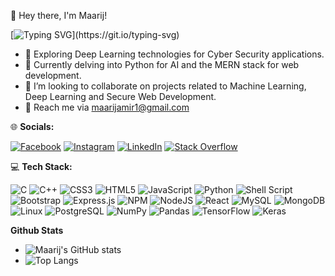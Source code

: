 👋 Hey there, I'm Maarij!

[![Typing SVG](https://readme-typing-svg.demolab.com?font=Fira+Code&pause=1000&random=false&width=435&lines=Welcome+to+my+Github+profile!!)](https://git.io/typing-svg)




- 🔭 Exploring Deep Learning technologies for Cyber Security applications.
- 🌱 Currently delving into Python for AI and the MERN stack for web development.
- 👯 I’m looking to collaborate on projects related to Machine Learning, Deep Learning and Secure Web Development. 
- 💬 Reach me via maarijamir1@gmail.com

🌐 **Socials:**

[![Facebook](https://img.shields.io/badge/Facebook-blue?style=flat&logo=facebook&logoColor=white)](https://www.facebook.com/maarij.amir.9)
[![Instagram](https://img.shields.io/badge/Instagram-pink?style=flat&logo=instagram&logoColor=white)](https://www.instagram.com/maarijamir1)
[![LinkedIn](https://img.shields.io/badge/LinkedIn-blue?style=flat&logo=linkedin&logoColor=white)](https://www.linkedin.com/in/agha-maarij-amirk0160)
[![Stack Overflow](https://img.shields.io/badge/Stack%20Overflow-orange?style=flat&logo=stackoverflow&logoColor=white)](https://stackoverflow.com/users/19169322/notbob)


💻 **Tech Stack:**


![C](https://img.shields.io/badge/C-00599C?style=for-the-badge&logo=c&logoColor=white)
![C++](https://img.shields.io/badge/C++-00599C?style=for-the-badge&logo=c%2B%2B&logoColor=white)
![CSS3](https://img.shields.io/badge/CSS3-1572B6?style=for-the-badge&logo=css3&logoColor=white)
![HTML5](https://img.shields.io/badge/HTML5-E34F26?style=for-the-badge&logo=html5&logoColor=white)
![JavaScript](https://img.shields.io/badge/JavaScript-F7DF1E?style=for-the-badge&logo=javascript&logoColor=black)
![Python](https://img.shields.io/badge/Python-3776AB?style=for-the-badge&logo=python&logoColor=white)
![Shell Script](https://img.shields.io/badge/Shell_Script-121011?style=for-the-badge&logo=gnu-bash&logoColor=white)
![Bootstrap](https://img.shields.io/badge/Bootstrap-563D7C?style=for-the-badge&logo=bootstrap&logoColor=white)
![Express.js](https://img.shields.io/badge/Express.js-000000?style=for-the-badge&logo=express&logoColor=white)
![NPM](https://img.shields.io/badge/NPM-CB3837?style=for-the-badge&logo=npm&logoColor=white)
![NodeJS](https://img.shields.io/badge/Node.js-43853D?style=for-the-badge&logo=node.js&logoColor=white)
![React](https://img.shields.io/badge/React-61DAFB?style=for-the-badge&logo=react&logoColor=white)
![MySQL](https://img.shields.io/badge/MySQL-4479A1?style=for-the-badge&logo=mysql&logoColor=white)
![MongoDB](https://img.shields.io/badge/MongoDB-47A248?style=for-the-badge&logo=mongodb&logoColor=white)
![Linux](https://img.shields.io/badge/Linux-FCC624?style=for-the-badge&logo=linux&logoColor=black)
![PostgreSQL](https://img.shields.io/badge/PostgreSQL-316192?style=for-the-badge&logo=postgresql&logoColor=white)
![NumPy](https://img.shields.io/badge/NumPy-013243?style=for-the-badge&logo=numpy&logoColor=white)
![Pandas](https://img.shields.io/badge/Pandas-150458?style=for-the-badge&logo=pandas&logoColor=white)
![TensorFlow](https://img.shields.io/badge/TensorFlow-FF6F00?style=for-the-badge&logo=tensorflow&logoColor=white)
![Keras](https://img.shields.io/badge/Keras-D00000?style=for-the-badge&logo=keras&logoColor=white)

**Github Stats**

- ![Maarij's GitHub stats](https://github-readme-stats.vercel.app/api?username=maarij0160&show_icons=true&theme=radical)
- ![Top Langs](https://github-readme-stats.vercel.app/api/top-langs/?username=maarij0160&layout=compact&show_icons=true&theme=radical)



